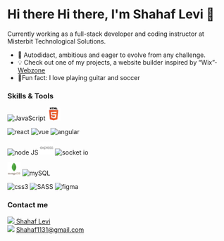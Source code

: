 # Hi there Hi there, I'm Shahaf Levi 👋

Currently working as a full-stack developer and coding instructor at Misterbit Technological Solutions.

* 🎯 Autodidact, ambitious and eager to evolve from any challenge.
* 💡 Check out one of my projects, a website builder inspired by “Wix”- [Webzone](https://webzone-app.herokuapp.com/)
* 🎸Fun fact: I love playing guitar and soccer



### Skills & Tools
<!-- languages -->
<img alt="JavaScript" height="30" src="https://upload.wikimedia.org/wikipedia/commons/thumb/9/99/Unofficial_JavaScript_logo_2.svg/2048px-Unofficial_JavaScript_logo_2.svg.png" /> <img alt="html" height="30" src="https://raw.githubusercontent.com/devicons/devicon/master/icons/html5/html5-original-wordmark.svg" />

<!-- frameworks -->
<img alt="react" height="30" src="https://upload.wikimedia.org/wikipedia/commons/thumb/a/a7/React-icon.svg/1200px-React-icon.svg.png" /> <img alt="vue" height="30" src="https://upload.wikimedia.org/wikipedia/commons/thumb/9/95/Vue.js_Logo_2.svg/1200px-Vue.js_Logo_2.svg.png" /> <img alt="angular" height="30" src="https://seeklogo.com/images/A/angular-icon-logo-9946B9795D-seeklogo.com.png" />

<!-- backend -->
<img alt="node JS" height="30" src="https://upload.wikimedia.org/wikipedia/commons/thumb/d/d9/Node.js_logo.svg/1200px-Node.js_logo.svg.png" /> <img alt="" height="30" src="https://raw.githubusercontent.com/devicons/devicon/master/icons/express/express-original-wordmark.svg" /> <img alt="socket io" height="30" src="https://upload.wikimedia.org/wikipedia/commons/9/96/Socket-io.svg" /> 

<!-- databases -->
<img alt="mongodb" height="30" src="https://raw.githubusercontent.com/devicons/devicon/master/icons/mongodb/mongodb-original-wordmark.svg" /> <img alt="mySQL" height="30" src="https://kinsta.com/wp-content/uploads/2019/04/mysql-logo-1.svg" />

<!-- style & design -->
<img alt="css3" height="30" src="https://coregenicsoftwares.com/wp-content/uploads/2022/01/clipart2065222-1.png" /> <img alt="SASS" height="30" src="https://upload.wikimedia.org/wikipedia/commons/thumb/9/96/Sass_Logo_Color.svg/1200px-Sass_Logo_Color.svg.png" /> <img alt="figma" height="30" src="https://upload.wikimedia.org/wikipedia/commons/thumb/3/33/Figma-logo.svg/1200px-Figma-logo.svg.png" />



### Contact me
[<img height="20" src="https://raw.githubusercontent.com/rahuldkjain/github-profile-readme-generator/master/src/images/icons/Social/linked-in-alt.svg"> Shahaf Levi](https://www.linkedin.com/in/shahaf-levi-341a9422a/ "LinkedIn profile")  
[<img height="20" src="https://upload.wikimedia.org/wikipedia/commons/thumb/7/7e/Gmail_icon_%282020%29.svg/800px-Gmail_icon_%282020%29.svg.png">](Shahaf1131@gmail.com) Shahaf1131@gmail.com
